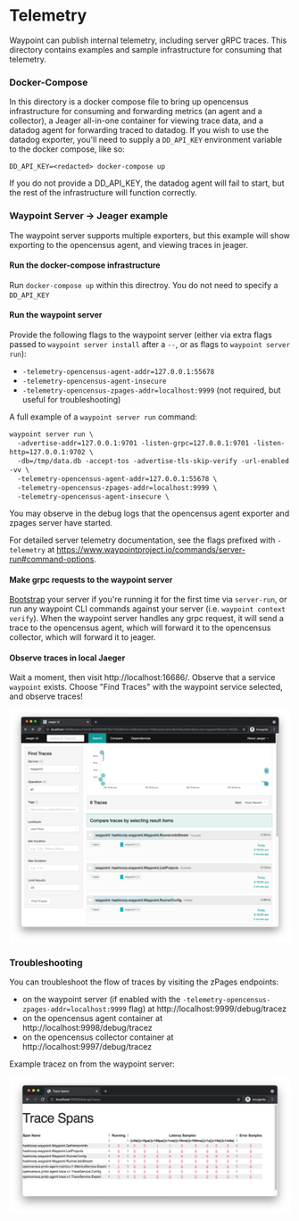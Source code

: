 # Telemetry

Waypoint can publish internal telemetry, including server gRPC traces.
This directory contains examples and sample infrastructure for consuming that telemetry.

### Docker-Compose
In this directory is a docker compose file to bring up opencensus infrastructure
for consuming and forwarding metrics (an agent and a collector), a Jeager
all-in-one container for viewing trace data, and a datadog agent for
forwarding traced to datadog. If you wish to use the datadog exporter, you'll
need to supply a `DD_API_KEY` environment variable to the docker compose, like so:

```
DD_API_KEY=<redacted> docker-compose up
```

If you do not provide a DD_API_KEY, the datadog agent will fail to start, but the
rest of the infrastructure will function correctly.

### Waypoint Server -> Jeager example


The waypoint server supports multiple exporters, but this example will show exporting
to the opencensus agent, and viewing traces in jeager.

#### Run the docker-compose infrastructure
Run `docker-compose up` within this directroy. You do not need to specify a `DD_API_KEY`

#### Run the waypoint server

Provide the following flags to the waypoint server (either via extra flags passed to `waypoint server install` after a `--`,
or as flags to `waypoint server run`):

- `-telemetry-opencensus-agent-addr=127.0.0.1:55678`
- `-telemetry-opencensus-agent-insecure`
- `-telemetry-opencensus-zpages-addr=localhost:9999` (not required, but useful for troubleshooting)

A full example of a `waypoint server run` command:
```
waypoint server run \
  -advertise-addr=127.0.0.1:9701 -listen-grpc=127.0.0.1:9701 -listen-http=127.0.0.1:9702 \
  -db=/tmp/data.db -accept-tos -advertise-tls-skip-verify -url-enabled -vv \
  -telemetry-opencensus-agent-addr=127.0.0.1:55678 \
  -telemetry-opencensus-zpages-addr=localhost:9999 \
  -telemetry-opencensus-agent-insecure \
```

You may observe in the debug logs that the opencensus agent exporter and zpages server have started.

For detailed server telemetry documentation, see the flags prefixed with `-telemetry`
at https://www.waypointproject.io/commands/server-run#command-options. 

#### Make grpc requests to the waypoint server

[Bootstrap](https://www.waypointproject.io/commands/server-bootstrap) your server if you're running it for the first
time via `server-run`, or run any waypoint CLI commands against your server (i.e. `waypoint context verify`).
When the waypoint server handles any grpc request, it will send a trace to the opencensus agent, which will
forward it to the opencensus collector, which will forward it to jeager.

#### Observe traces in local Jaeger

Wait a moment, then visit http://localhost:16686/. Observe that a service `waypoint` exists. Choose "Find Traces"
with the waypoint service selected, and observe traces!

![jaeger traces](images/jeager-traces.png)

### Troubleshooting

You can troubleshoot the flow of traces by visiting the zPages endpoints:
- on the waypoint server (if enabled with the `-telemetry-opencensus-zpages-addr=localhost:9999` flag) at http://localhost:9999/debug/tracez
- on the opencensus agent container at http://localhost:9998/debug/tracez
- on the opencensus collector container at http://localhost:9997/debug/tracez

Example tracez on from the waypoint server:

![tracez example](images/tracez-example.png)